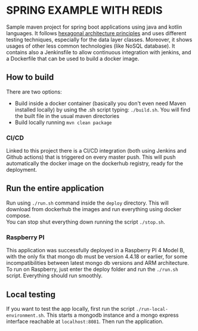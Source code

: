 # SPRING EXAMPLE WITH REDIS

Sample maven project for spring boot applications using java and kotlin languages.
It follows [hexagonal architecture principles](https://netflixtechblog.com/ready-for-changes-with-hexagonal-architecture-b315ec967749)
and uses different testing techniques, especially for the data layer classes.
Moreover, it shows usages of other less common technologies (like NoSQL database).
It contains also a Jenkinsfile to allow continuous integration with jenkins, and 
a Dockerfile that can be used to build a docker image.

## How to build

There are two options:

- Build inside a docker container (basically you don't even need Maven installed locally)
  by using the .sh script typing: `./build.sh`. You will find the built file in the
  usual maven directories
- Build locally running `mvn clean package`

### CI/CD

Linked to this project there is a CI/CD integration (both using Jenkins and Github actions) that is triggered
on every master push. This will push automatically the docker image on the dockerhub registry,
ready for the deployment.

## Run the entire application

Run using `./run.sh` command inside the `deploy` directory.
This will download from dockerhub the images and run everything using docker compose.\
You can stop shut everything down running the script `./stop.sh`.

### Raspberry PI

This application was successfully deployed in a Raspberry PI 4 Model B, with the only fix that mongo db must be 
version 4.4.18 or earlier, for some incompatibilities between latest mongo db versions and ARM architecture. To run on
Raspberry, just enter the deploy folder and run the `./run.sh` script. Everything should run smoothly.

## Local testing

If you want to test the app locally, first run the script `./run-local-environment.sh`. This starts a 
mongodb instance and a mongo express interface reachable at `localhost:8081`. 
Then run the application.
